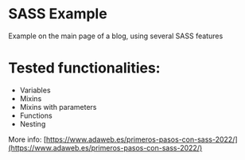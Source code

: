 # SASS Example

Example on the main page of a blog, using several SASS features

# Tested functionalities:

- Variables
- Mixins
- Mixins with parameters
- Functions
- Nesting

More info: [https://www.adaweb.es/primeros-pasos-con-sass-2022/](https://www.adaweb.es/primeros-pasos-con-sass-2022/)
